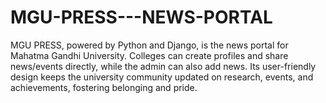 # MGU-PRESS---NEWS-PORTAL
MGU PRESS, powered by Python and Django, is the news portal for Mahatma Gandhi University. Colleges can create profiles and share news/events directly, while the admin can also add news. Its user-friendly design keeps the university community updated on research, events, and achievements, fostering belonging and pride.
